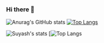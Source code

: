 ### Hi there 👋

![Anurag's GitHub stats](https://github-readme-stats.vercel.app/api?username=jamilaah&show_icons=true&theme=dracula)
[![Top Langs](https://github-readme-stats.vercel.app/api/top-langs/?username=jamilaah&layout=compact&theme=dracula)](https://github.com/anuraghazra/github-readme-stats)


![Suyash's stats](https://github-readme-stats.vercel.app/api?username=jamilaah&count_private=true&show_icons=true&theme=dracula)
[![Top Langs](https://github-readme-stats.vercel.app/api/top-langs/?username=jamilaah&show_icons=true&theme=dracula)

<!--
**JamilaaH/JamilaaH** is a ✨ _special_ ✨ repository because its `README.md` (this file) appears on your GitHub profile.

Here are some ideas to get you started:

- 🔭 I’m currently working on ...
- 🌱 I’m currently learning ...
- 👯 I’m looking to collaborate on ...
- 🤔 I’m looking for help with ...
- 💬 Ask me about ...
- 📫 How to reach me: ...
- 😄 Pronouns: ...
- ⚡ Fun fact: ...
-->
